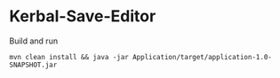 Kerbal-Save-Editor
==================
Build and run
```
mvn clean install && java -jar Application/target/application-1.0-SNAPSHOT.jar
```
